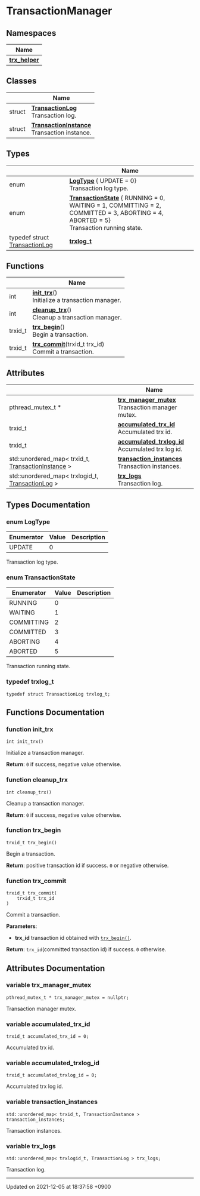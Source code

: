 

# TransactionManager



## Namespaces

| Name           |
| -------------- |
| **[trx_helper](/Namespaces/trx_helper)**  |

## Classes

|                | Name           |
| -------------- | -------------- |
| struct | **[TransactionLog](/Classes/TransactionLog)** <br>Transaction log.  |
| struct | **[TransactionInstance](/Classes/TransactionInstance)** <br>Transaction instance.  |

## Types

|                | Name           |
| -------------- | -------------- |
| enum| **[LogType](/Modules/TransactionManager#enum-logtype)** { UPDATE = 0}<br>Transaction log type.  |
| enum| **[TransactionState](/Modules/TransactionManager#enum-transactionstate)** { RUNNING = 0, WAITING = 1, COMMITTING = 2, COMMITTED = 3, ABORTING = 4, ABORTED = 5}<br>Transaction running state.  |
| typedef struct <a href="/Classes/TransactionLog">TransactionLog</a> | **[trxlog_t](/Modules/TransactionManager#typedef-trxlog_t)**  |

## Functions

|                | Name           |
| -------------- | -------------- |
| int | **[init_trx](/Modules/TransactionManager#function-init_trx)**()<br>Initialize a transaction manager.  |
| int | **[cleanup_trx](/Modules/TransactionManager#function-cleanup_trx)**()<br>Cleanup a transaction manager.  |
| trxid_t | **[trx_begin](/Modules/TransactionManager#function-trx_begin)**()<br>Begin a transaction.  |
| trxid_t | **[trx_commit](/Modules/TransactionManager#function-trx_commit)**(trxid_t trx_id)<br>Commit a transaction.  |

## Attributes

|                | Name           |
| -------------- | -------------- |
| pthread_mutex_t * | **[trx_manager_mutex](/Modules/TransactionManager#variable-trx_manager_mutex)** <br>Transaction manager mutex.  |
| trxid_t | **[accumulated_trx_id](/Modules/TransactionManager#variable-accumulated_trx_id)** <br>Accumulated trx id.  |
| trxid_t | **[accumulated_trxlog_id](/Modules/TransactionManager#variable-accumulated_trxlog_id)** <br>Accumulated trx log id.  |
| std::unordered_map< trxid_t, <a href="/Classes/TransactionInstance">TransactionInstance</a> > | **[transaction_instances](/Modules/TransactionManager#variable-transaction_instances)** <br>Transaction instances.  |
| std::unordered_map< trxlogid_t, <a href="/Classes/TransactionLog">TransactionLog</a> > | **[trx_logs](/Modules/TransactionManager#variable-trx_logs)** <br>Transaction log.  |

## Types Documentation

### enum LogType

| Enumerator | Value | Description |
| ---------- | ----- | ----------- |
| UPDATE | 0|   |



Transaction log type. 

### enum TransactionState

| Enumerator | Value | Description |
| ---------- | ----- | ----------- |
| RUNNING | 0|   |
| WAITING | 1|   |
| COMMITTING | 2|   |
| COMMITTED | 3|   |
| ABORTING | 4|   |
| ABORTED | 5|   |



Transaction running state. 

### typedef trxlog_t

```
typedef struct TransactionLog trxlog_t;
```



## Functions Documentation

### function init_trx

```
int init_trx()
```

Initialize a transaction manager. 

**Return**: <code>0</code> if success, negative value otherwise. 

### function cleanup_trx

```
int cleanup_trx()
```

Cleanup a transaction manager. 

**Return**: <code>0</code> if success, negative value otherwise. 

### function trx_begin

```
trxid_t trx_begin()
```

Begin a transaction. 

**Return**: positive transaction id if success. <code>0</code> or negative otherwise. 

### function trx_commit

```
trxid_t trx_commit(
    trxid_t trx_id
)
```

Commit a transaction. 

**Parameters**: 

  * **trx_id** transaction id obtained with <code><a href="/Modules/TransactionManager#function-trx-begin">trx&#95;begin()</a></code>. 


**Return**: <code>trx&#95;id</code>(committed transaction id) if success. <code>0</code> otherwise. 


## Attributes Documentation

### variable trx_manager_mutex

```
pthread_mutex_t * trx_manager_mutex = nullptr;
```

Transaction manager mutex. 

### variable accumulated_trx_id

```
trxid_t accumulated_trx_id = 0;
```

Accumulated trx id. 

### variable accumulated_trxlog_id

```
trxid_t accumulated_trxlog_id = 0;
```

Accumulated trx log id. 

### variable transaction_instances

```
std::unordered_map< trxid_t, TransactionInstance > transaction_instances;
```

Transaction instances. 

### variable trx_logs

```
std::unordered_map< trxlogid_t, TransactionLog > trx_logs;
```

Transaction log. 




-------------------------------

Updated on 2021-12-05 at 18:37:58 +0900